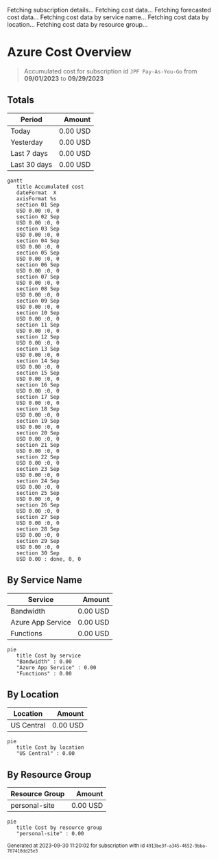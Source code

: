 Fetching subscription details...
Fetching cost data...
Fetching forecasted cost data...
Fetching cost data by service name...
Fetching cost data by location...
Fetching cost data by resource group...
# Azure Cost Overview

> Accumulated cost for subscription id `JPF Pay-As-You-Go` from **09/01/2023** to **09/29/2023**

## Totals

|Period|Amount|
|---|---:|
|Today|0.00 USD|
|Yesterday|0.00 USD|
|Last 7 days|0.00 USD|
|Last 30 days|0.00 USD|

```mermaid
gantt
   title Accumulated cost
   dateFormat  X
   axisFormat %s
   section 01 Sep
   USD 0.00 :0, 0
   section 02 Sep
   USD 0.00 :0, 0
   section 03 Sep
   USD 0.00 :0, 0
   section 04 Sep
   USD 0.00 :0, 0
   section 05 Sep
   USD 0.00 :0, 0
   section 06 Sep
   USD 0.00 :0, 0
   section 07 Sep
   USD 0.00 :0, 0
   section 08 Sep
   USD 0.00 :0, 0
   section 09 Sep
   USD 0.00 :0, 0
   section 10 Sep
   USD 0.00 :0, 0
   section 11 Sep
   USD 0.00 :0, 0
   section 12 Sep
   USD 0.00 :0, 0
   section 13 Sep
   USD 0.00 :0, 0
   section 14 Sep
   USD 0.00 :0, 0
   section 15 Sep
   USD 0.00 :0, 0
   section 16 Sep
   USD 0.00 :0, 0
   section 17 Sep
   USD 0.00 :0, 0
   section 18 Sep
   USD 0.00 :0, 0
   section 19 Sep
   USD 0.00 :0, 0
   section 20 Sep
   USD 0.00 :0, 0
   section 21 Sep
   USD 0.00 :0, 0
   section 22 Sep
   USD 0.00 :0, 0
   section 23 Sep
   USD 0.00 :0, 0
   section 24 Sep
   USD 0.00 :0, 0
   section 25 Sep
   USD 0.00 :0, 0
   section 26 Sep
   USD 0.00 :0, 0
   section 27 Sep
   USD 0.00 :0, 0
   section 28 Sep
   USD 0.00 :0, 0
   section 29 Sep
   USD 0.00 :0, 0
   section 30 Sep
   USD 0.00 : done, 0, 0
```

## By Service Name

|Service|Amount|
|---|---:|
|Bandwidth|0.00 USD|
|Azure App Service|0.00 USD|
|Functions|0.00 USD|

```mermaid
pie
   title Cost by service
   "Bandwidth" : 0.00
   "Azure App Service" : 0.00
   "Functions" : 0.00
```

## By Location

|Location|Amount|
|---|---:|
|US Central|0.00 USD|

```mermaid
pie
   title Cost by location
   "US Central" : 0.00
```

## By Resource Group

|Resource Group|Amount|
|---|---:|
|personal-site|0.00 USD|

```mermaid
pie
   title Cost by resource group
   "personal-site" : 0.00
```

<sup>Generated at 2023-09-30 11:20:02 for subscription with id `4913be3f-a345-4652-9bba-767418dd25e3`</sup>
